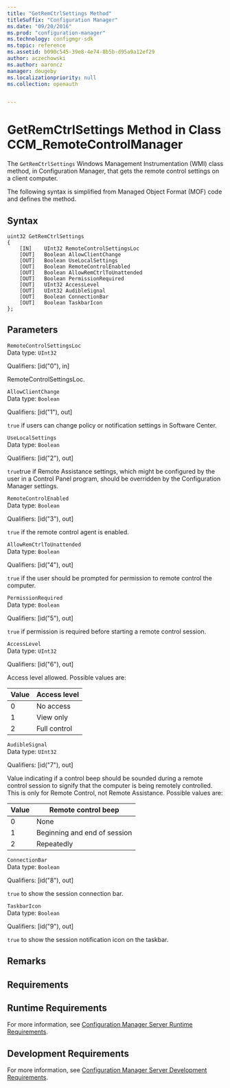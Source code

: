 ```yaml
---
title: "GetRemCtrlSettings Method"
titleSuffix: "Configuration Manager"
ms.date: "09/20/2016"
ms.prod: "configuration-manager"
ms.technology: configmgr-sdk
ms.topic: reference
ms.assetid: b090c545-39e8-4e74-8b5b-d95a9a12ef29
author: aczechowski
ms.author: aaroncz
manager: dougeby
ms.localizationpriority: null
ms.collection: openauth


---
```

# GetRemCtrlSettings Method in Class CCM_RemoteControlManager
The `GetRemCtrlSettings` Windows Management Instrumentation (WMI) class method, in Configuration Manager, that gets the remote control settings on a client computer.    

 The following syntax is simplified from Managed Object Format (MOF) code and defines the method.  

## Syntax  

```  
uint32 GetRemCtrlSettings   
{  
    [IN]    UInt32 RemoteControlSettingsLoc  
    [OUT]   Boolean AllowClientChange  
    [OUT]   Boolean UseLocalSettings  
    [OUT]   Boolean RemoteControlEnabled  
    [OUT]   Boolean AllowRemCtrlToUnattended  
    [OUT]   Boolean PermissionRequired  
    [OUT]   UInt32 AccessLevel  
    [OUT]   UInt32 AudibleSignal  
    [OUT]   Boolean ConnectionBar  
    [OUT]   Boolean TaskbarIcon  
};  
```  

## Parameters  
 `RemoteControlSettingsLoc`  
 Data type: `UInt32`  

 Qualifiers: [id("0"), in]  

 RemoteControlSettingsLoc.    

 `AllowClientChange`  
 Data type: `Boolean`  

 Qualifiers: [id("1"), out]  

 `true` if users can change policy or notification settings in Software Center.     

 `UseLocalSettings`  
 Data type: `Boolean`  

 Qualifiers: [id("2"), out]  

 `true`true if Remote Assistance settings, which might be configured by the user in a Control Panel program, should be overridden by the Configuration Manager settings.    

 `RemoteControlEnabled`  
 Data type: `Boolean`  

 Qualifiers: [id("3"), out]  

 `true` if the remote control agent is enabled.   

 `AllowRemCtrlToUnattended`  
 Data type: `Boolean`  

 Qualifiers: [id("4"), out]  

 `true` if the user should be prompted for permission to remote control the computer.   

 `PermissionRequired`  
 Data type: `Boolean`  

 Qualifiers: [id("5"), out]  

 `true` if permission is required before starting a remote control session.    

 `AccessLevel`  
 Data type: `UInt32`  

 Qualifiers: [id("6"), out]  

 Access level allowed. Possible values are:   

|Value|Access level|  
|-|-|  
|0|No access|  
|1|View only|  
|2|Full control|  

 `AudibleSignal`  
 Data type: `UInt32`  

 Qualifiers: [id("7"), out]  

 Value indicating if a control beep should be sounded during a remote control session to signify that the computer is being remotely controlled. This is only for Remote Control, not Remote Assistance. Possible values are:   

|Value|Remote control beep|  
|-|-|  
|0|None|  
|1|Beginning and end of session|  
|2|Repeatedly|  

 `ConnectionBar`  
 Data type: `Boolean`  

 Qualifiers: [id("8"), out]  

 `true` to show the session connection bar.    

 `TaskbarIcon`  
 Data type: `Boolean`  

 Qualifiers: [id("9"), out]  

 `true` to show the session notification icon on the taskbar.    

## Remarks  

## Requirements  

## Runtime Requirements  
 For more information, see [Configuration Manager Server Runtime Requirements](../../../../../develop/core/reqs/server-runtime-requirements.md).  

## Development Requirements  
 For more information, see [Configuration Manager Server Development Requirements](../../../../../develop/core/reqs/server-development-requirements.md).
